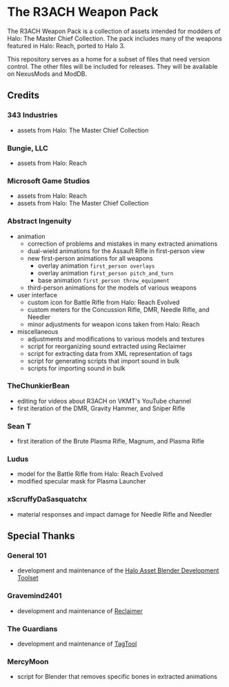 # The R3ACH Weapon Pack

The R3ACH Weapon Pack is a collection of assets intended for modders of Halo: The Master Chief Collection. The pack includes many of the weapons featured in Halo: Reach, ported to Halo 3.

This repository serves as a home for a subset of files that need version control. The other files will be included for releases. They will be available on NexusMods and ModDB. 


## Credits

### 343 Industries
- assets from Halo: The Master Chief Collection

### Bungie, LLC
- assets from Halo: Reach

### Microsoft Game Studios
- assets from Halo: Reach
- assets from Halo: The Master Chief Collection

### Abstract Ingenuity
- animation
  - correction of problems and mistakes in many extracted animations
  - dual-wield animations for the Assault Rifle in first-person view
  - new first-person animations for all weapons
    - overlay animation `first_person overlays`
    - overlay animation `first_person pitch_and_turn`
    - base animation `first_person throw_equipment`
  - third-person animations for the models of various weapons
- user interface
  - custom icon for Battle Rifle from Halo: Reach Evolved
  - custom meters for the Concussion Rifle, DMR, Needle Rifle, and Needler
  - minor adjustments for weapon icons taken from Halo: Reach
- miscellaneous
  - adjustments and modifications to various models and textures
  - script for reorganizing sound extracted using Reclaimer
  - script for extracting data from XML representation of tags
  - script for generating scripts that import sound in bulk
  - scripts for importing sound in bulk

### TheChunkierBean
- editing for videos about R3ACH on VKMT's YouTube channel
- first iteration of the DMR, Gravity Hammer, and Sniper Rifle

### Sean T
- first iteration of the Brute Plasma Rifle, Magnum, and Plasma Rifle

### Ludus
- model for the Battle Rifle from Halo: Reach Evolved
- modified specular mask for Plasma Launcher

### xScruffyDaSasquatchx
- material responses and impact damage for Needle Rifle and Needler


## Special Thanks

### General 101
- development and maintenance of the [Halo Asset Blender Development Toolset](https://github.com/General-101/Halo-Asset-Blender-Development-Toolset)

### Gravemind2401
- development and maintenance of [Reclaimer](https://github.com/Gravemind2401/Reclaimer)

### The Guardians
- development and maintenance of [TagTool](https://github.com/TheGuardians/TagTool)

### MercyMoon
- script for Blender that removes specific bones in extracted animations
